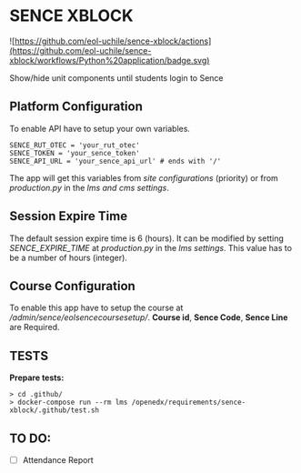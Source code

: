 # SENCE XBLOCK

![https://github.com/eol-uchile/sence-xblock/actions](https://github.com/eol-uchile/sence-xblock/workflows/Python%20application/badge.svg)

Show/hide unit components until students login to Sence

## **Platform** Configuration

To enable API have to setup your own variables.

    SENCE_RUT_OTEC = 'your_rut_otec'
    SENCE_TOKEN = 'your_sence_token'
    SENCE_API_URL = 'your_sence_api_url' # ends with '/'

The app will get this variables from *site configurations* (priority) or from *production.py* in the *lms and cms settings*.

## Session Expire Time

The default session expire time is 6 (hours). It can be modified by setting *SENCE_EXPIRE_TIME* at *production.py* in the *lms settings*. This value has to be a number of hours (integer).

## **Course** Configuration

To enable this app have to setup the course at */admin/sence/eolsencecoursesetup/*. **Course id**, **Sence Code**, **Sence Line** are Required.

## TESTS
**Prepare tests:**

    > cd .github/
    > docker-compose run --rm lms /openedx/requirements/sence-xblock/.github/test.sh

## TO DO:
- [ ] Attendance Report
